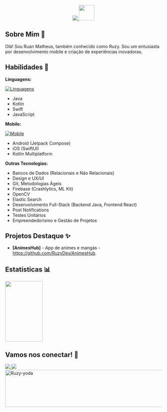 <p align="center">
  <a href="https://github.com/DenverCoder1/readme-typing-svg">
    <img src="https://readme-typing-svg.herokuapp.com?font=Fira+Code&pause=1000&color=34F700&width=435&lines=Hello%2C+I'm+Ruan+Matheus+(Ruzy)"> 
  </a>
  <img src="https://cdn.discordapp.com/attachments/862883133962977284/862885851231158302/halloween-pixel-sticker-for-ios-android-giphy-transparent-pixel-art-250_200.gif" width="50">
</p>

## Sobre Mim 👋

Olá! Sou Ruan Matheus, também conhecido como Ruzy. Sou um entusiasta por desenvolvimento mobile e criação de experiências inovadoras. 

## Habilidades 🚀

**Linguagens:**

[![Linguagens](https://skillicons.dev/icons?i=java,kotlin,swift,javascript&theme=dark)](https://skillicons.dev)

* Java
* Kotlin
* Swift
* JavaScript

**Mobile:**

[![Mobile](https://skillicons.dev/icons?i=androidstudio,swift&theme=dark)](https://skillicons.dev)

* Android (Jetpack Compose)
* iOS (SwiftUI)
* Kotlin Multiplatform

**Outras Tecnologias:**

* Bancos de Dados (Relacionais e Não Relacionais)
* Design e UX/UI
* Git, Metodologias Ágeis
* Firebase (Crashlytics, ML Kit)
* OpenCV
* Elastic Search
* Desenvolvimento Full-Stack (Backend Java, Frontend React)
* Post Notifications
* Testes Unitários
* Empreendedorismo e Gestão de Projetos

## Projetos Destaque ✨

* **[AnimesHub]** - App de animes e mangás - https://github.com/RuzyDev/AnimesHub.

## Estatísticas 📊

<div align="left">  
  <img width="49%" height="195px" src="https://github-readme-stats.vercel.app/api/top-langs/?username=RuzyDev&layout=compact&hide_border=true&title_color=00bfbf&text_color=00bfbf&bg_color=0d1117" />
</div>

## Vamos nos conectar! 🤝

<div>
  <a href="https://www.linkedin.com/in/ruan-matheus-1101a8220/">
    <img src="https://skillicons.dev/icons?i=linkedin" />
  </a>
  <a href="mailto:ruan.ruzy@gmail.com">
    <img src="https://skillicons.dev/icons?i=gmail" />
  </a>
</div>

<div>
  <img align="center" alt="Ruzy-yoda" height="120" width="700" src="https://cdn.discordapp.com/attachments/862883133962977284/862884101224661012/fundo_git.gif">
<div>
